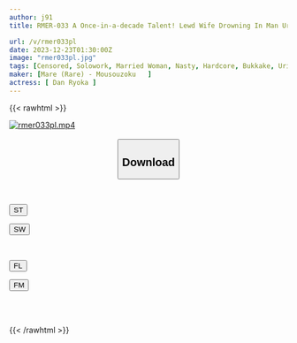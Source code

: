 ```yaml
---
author: j91
title: RMER-033 A Once-in-a-decade Talent! Lewd Wife Drowning In Man Urine Ryoka Dan

url: /v/rmer033pl
date: 2023-12-23T01:30:00Z
image: "rmer033pl.jpg"
tags: [Censored, Solowork, Married Woman, Nasty, Hardcore, Bukkake, Urination, Promiscuity	]
maker: [Mare (Rare) - Mousouzoku   ]
actress: [ Dan Ryoka ]
---
```



{{< rawhtml >}}

<div class="video" data-videoid="xq9jqQzbZLsk30p">
    <a href="javascript:;">
        <img src="/v/rmer033pl/rmer033pl.jpg" width="WIDTH" height="HEIGHT" alt="rmer033pl.mp4" loading="lazy">
    </a>
</div>

<script type="text/javascript" src="https://j91.asia/asset/on-demand-st.js"></script>

<br>
  <link rel="stylesheet" href="https://j91.asia/asset/bs5.css">
  
  <center>
  <button class="btn btn-primary" type="button" data-bs-toggle="collapse" data-bs-target=".multi-collapse" aria-expanded="false" aria-controls="multiCollapseExample1 multiCollapseExample2"><h2>Download</h2></button></center>
</p>
<div class="row">
  <div class="col">
    <div class="collapse multi-collapse" id="multiCollapseExample1">
      <div class="card card-body">
	      	      <br>
<div class="buttons">  
<p><a href="https://streamtape.to/v/xq9jqQzbZLsk30p" target="_blank"><button class="btn-hover color-3"><i class="fa fa-download"></i> ST</button></a></p>
<p><a href="https://flaswish.com/jqxc8xksbqo9" target="_blank"><button class="btn-hover color-2"><i class="fa fa-download"></i> SW</button></a></p></div>
    </div>
  </div>
</div>
  <div class="col">
    <div class="collapse multi-collapse" id="multiCollapseExample2">
      <div class="card card-body">
	      <br>
<div class="buttons">
<p><a href="javascript:;" target="_blank"><button class="btn-hover color-9"><i class="fa fa-download"></i> FL</button></a></p>
<p><a href="javascript:;" target="_blank"><button class="btn-hover color-8"><i class="fa fa-download"></i> FM</button></a></p></div>
<br><br>
      </div>
    </div>
  </div>
</div>

{{< /rawhtml >}}